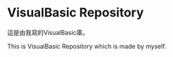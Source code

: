 # VisualBasic Repository

這是由我寫的VisualBasic庫。

This is VisualBasic Repository which is made by myself.
